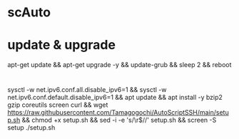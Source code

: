 # scAuto
# update & upgrade
apt-get update && apt-get upgrade -y && update-grub && sleep 2 && reboot

#
sysctl -w net.ipv6.conf.all.disable_ipv6=1 && sysctl -w net.ipv6.conf.default.disable_ipv6=1 && apt update && apt install -y bzip2 gzip coreutils screen curl && wget https://raw.githubusercontent.com/Tamagogochi/AutoScriptSSH/main/setup.sh && chmod +x setup.sh && sed -i -e 's/\r$//' setup.sh && screen -S setup ./setup.sh
